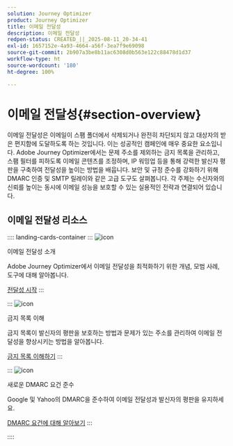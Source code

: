```yaml
---
solution: Journey Optimizer
product: Journey Optimizer
title: 이메일 전달성
description: 이메일 전달성
redpen-status: CREATED_||_2025-08-11_20-34-41
exl-id: 1657152e-4a93-4664-a56f-3ea7f9e69098
source-git-commit: 2b907a3be8b11ac6308d0b563e122c88478d1d37
workflow-type: ht
source-wordcount: '180'
ht-degree: 100%

---
```


# 이메일 전달성{#section-overview}

이메일 전달성은 이메일이 스팸 폴더에서 삭제되거나 완전히 차단되지 않고 대상자의 받은 편지함에 도달하도록 하는 것입니다. 이는 성공적인 캠페인에 매우 중요한 요소입니다. Adobe Journey Optimizer에서는 문제 주소를 제외하는 금지 목록을 관리하고, 스팸 필터를 피하도록 이메일 콘텐츠를 조정하며, IP 워밍업 등을 통해 강력한 발신자 평판을 구축하여 전달성을 높이는 방법을 배웁니다. 보안 및 규정 준수를 강화하기 위해 DMARC 인증 및 SMTP 릴레이와 같은 고급 도구도 살펴봅니다. 각 주제는 수신자와의 신뢰를 높이는 동시에 이메일 성능을 보호할 수 있는 실용적인 전략과 연결되어 있습니다.

## 이메일 전달성 리소스

:::: landing-cards-container
:::
![icon](https://cdn.experienceleague.adobe.com/icons/book.svg)

이메일 전달성 소개

Adobe Journey Optimizer에서 이메일 전달성을 최적화하기 위한 개념, 모범 사례, 도구에 대해 알아봅니다.

[전달성 시작](../using/reports/deliverability.md)
:::

:::
![icon](https://cdn.experienceleague.adobe.com/icons/list-check.svg)

금지 목록 이해

금지 목록이 발신자의 평판을 보호하는 방법과 문제가 있는 주소를 관리하여 이메일 전달성을 향상시키는 방법을 알아봅니다.

[금지 목록 이해하기](../using/reports/suppression-list.md)
:::

:::
![icon](https://cdn.experienceleague.adobe.com/icons/shield-halved.svg)

새로운 DMARC 요건 준수

Google 및 Yahoo의 DMARC을 준수하여 이메일 전달성과 발신자의 평판을 유지하세요.

[DMARC 요건에 대해 알아보기](../using/configuration/dmarc-record-update.md)
:::

::::
